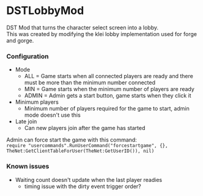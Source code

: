 # DSTLobbyMod
 DST Mod that turns the character select screen into a lobby.  
 This was created by modifying the klei lobby implementation used for forge and gorge.  

### Configuration
- Mode
  - ALL = Game starts when all connected players are ready and there must be more than the minimum number connected
  - MIN = Game starts when the minimum number of players are ready
  - ADMIN = Admin gets a start button, game starts when they click it
- Minimum players
  - Minimum number of players required for the game to start, admin mode doesn't use this
- Late join
  - Can new players join after the game has started

Admin can force start the game with this command:  
`require "usercommands".RunUserCommand("forcestartgame", {}, TheNet:GetClientTableForUser(TheNet:GetUserID()), nil)`


### Known issues
 - Waiting count doesn't update when the last player readies
   - timing issue with the dirty event trigger order?
